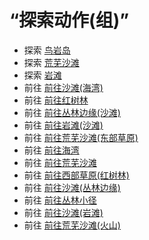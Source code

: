 # “探索动作(组)”  
- 探索 [鸟岩岛](BirdRock.md)  
- 探索 [荒芜沙滩](DesolateBeach.md)  
- 探索 [岩滩](Rocks.md)  
- 前往 [前往沙滩(海湾)](Path_BayToBeach.md)  
- 前往 [前往红树林](Path_BayToMangroves.md)  
- 前往 [前往丛林边缘(沙滩)](Path_BeachToOutskirts.md)  
- 前往 [前往岩滩(沙滩)](Path_BeachToRocks.md)  
- 前往 [前往荒芜沙滩(东部草原)](Path_GrasslandsEToDesolateBeach.md)  
- 前往 [前往海湾](Path_MangrovesToBay.md)  
- 前往 [前往荒芜沙滩](Path_MangrovesToDesolateBeach.md)  
- 前往 [前往西部草原(红树林)](Path_MangrovesToGrasslandsW.md)  
- 前往 [前往沙滩(丛林边缘)](Path_OutskirtsToBeach.md)  
- 前往 [前往丛林小径](Path_OutskirtsToJungle.md)  
- 前往 [前往沙滩(岩滩)](Path_RocksToBeach.md)  
- 前往 [前往荒芜沙滩(火山)](Path_VolcanoToDesolateBeach.md)  


<script>document.title="“探索动作(组)” - 卡牌生存百科 Card Survival Wiki";</script>